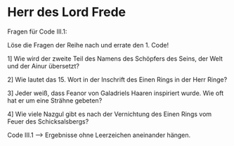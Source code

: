 <h1> Herr des Lord Frede </h1>

Fragen für Code III.1:

Löse die Fragen der Reihe nach und errate den 1. Code! 

1] Wie wird der zweite Teil des Namens des Schöpfers des Seins, der Welt und der Ainur übersetzt?

2] Wie lautet das 15. Wort in der Inschrift des Einen Rings in der Herr Ringe?

3] Jeder weiß, dass Feanor von Galadriels Haaren inspiriert wurde. Wie oft hat er um eine Strähne gebeten?

4] Wie viele Nazgul gibt es nach der Vernichtung des Einen Rings vom Feuer des Schicksalsbergs?

Code III.1 --> Ergebnisse ohne Leerzeichen aneinander hängen.
